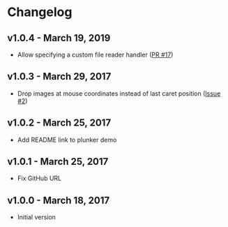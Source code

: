 # Changelog

## v1.0.4 - March 19, 2019

- Allow specifying a custom file reader handler ([PR #17](https://github.com/kensnyder/quill-image-drop-module/pull/17))

## v1.0.3 - March 29, 2017

- Drop images at mouse coordinates instead of last caret position ([Issue #2](https://github.com/kensnyder/quill-image-drop-module/issues/2))

## v1.0.2 - March 25, 2017

- Add README link to plunker demo

## v1.0.1 - March 25, 2017

- Fix GitHub URL

## v1.0.0 - March 18, 2017

- Initial version